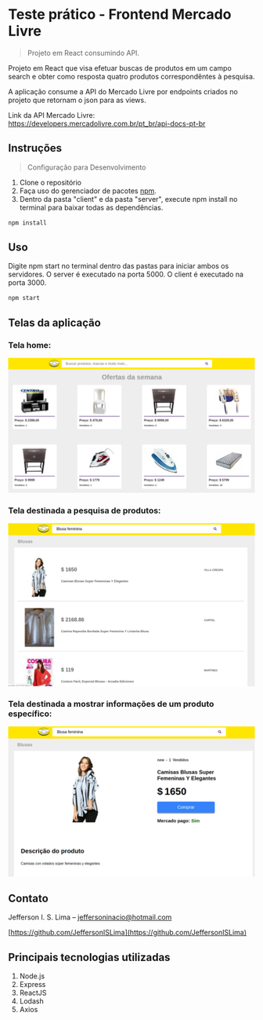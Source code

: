 # Teste prático - Frontend Mercado Livre
> Projeto em React consumindo API.

Projeto em React que visa efetuar buscas de produtos em um campo search e obter como resposta quatro produtos correspondêntes à pesquisa.

A aplicação consume a API do Mercado Livre por endpoints criados no projeto que retornam o json para as views.

Link da API Mercado Livre: https://developers.mercadolivre.com.br/pt_br/api-docs-pt-br 


## Instruções
> Configuração para Desenvolvimento

1. Clone o repositório
2. Faça uso do gerenciador de pacotes [npm](https://www.npmjs.com/).
3. Dentro da pasta "client" e da pasta "server", execute npm install no terminal para baixar todas as dependências.  

```sh
npm install
```

## Uso 

Digite npm start no terminal dentro das pastas para iniciar ambos os servidores.
O server é executado na porta 5000.
O client é executado na porta 3000.

 ```sh
npm start
``` 
 
## Telas da aplicação


### Tela home:

![](/server/public/images/home.png) 


### Tela destinada a pesquisa de produtos:

![](/server/public/images/search.png) 


### Tela destinada a mostrar informações de um produto específico:

![](/server/public/images/detail.png) 


## Contato

Jefferson I. S. Lima  – jeffersoninacio@hotmail.com

[https://github.com/JeffersonISLima](https://github.com/JeffersonISLima)


## Principais tecnologias utilizadas

1. Node.js
2. Express
3. ReactJS
5. Lodash
4. Axios


